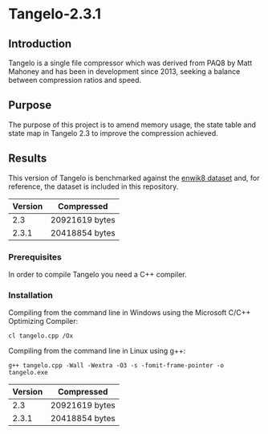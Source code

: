 # Tangelo-2.3.1

## Introduction

Tangelo is a single file compressor which was derived from PAQ8 by Matt Mahoney and has been in development since 2013, seeking a balance between compression ratios and speed.

## Purpose

The purpose of this project is to amend memory usage, the state table and state map in Tangelo 2.3 to improve the compression achieved.


## Results

This version of Tangelo is benchmarked against the [enwik8 dataset](https://cs.fit.edu/~mmahoney/compression/textdata.html) and, for reference, the dataset is included in this repository.

Version  | Compressed |
| ------------- | ------------- |
| 2.3  | 20921619 bytes  |
| 2.3.1  | 20418854 bytes  |


### Prerequisites

In order to compile Tangelo you need a C++ compiler.


### Installation

Compiling from the command line in Windows using the Microsoft C/C++ Optimizing Compiler:

`cl tangelo.cpp /Ox`

Compiling from the command line in Linux using g++:

`g++ tangelo.cpp -Wall -Wextra -O3 -s -fomit-frame-pointer -o tangelo.exe`

Version  | Compressed |
| ------------- | ------------- |
| 2.3  | 20921619 bytes  |
| 2.3.1  | 20418854 bytes  |
